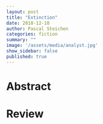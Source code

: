 ```yaml
---
layout: post
title: "Extinction"
date: 2018-12-10
author: Pascal Steichen
categories: fiction
summary: ""
image: '/assets/media/analyst.jpg'
show_sidebar: false
published: true
---
```


# Abstract

# Review

